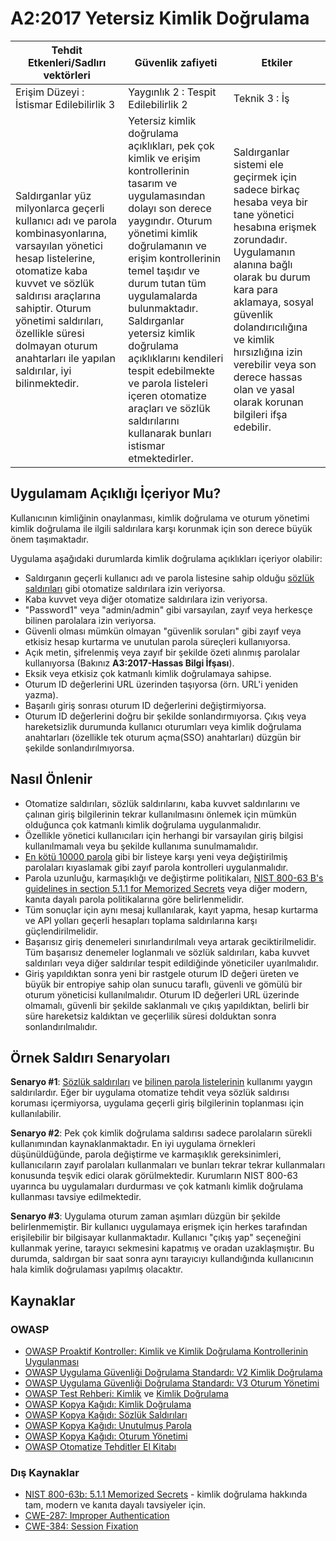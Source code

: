 # A2:2017 Yetersiz Kimlik Doğrulama

| Tehdit Etkenleri/Sadlırı vektörleri | Güvenlik zafiyeti           | Etkiler               |
| -- | -- | -- |
| Erişim Düzeyi : İstismar Edilebilirlik 3 | Yaygınlık 2 : Tespit Edilebilirlik 2 | Teknik 3 : İş |
| Saldırganlar yüz milyonlarca geçerli kullanıcı adı ve parola kombinasyonlarına, varsayılan yönetici hesap listelerine, otomatize kaba kuvvet ve sözlük saldırısı araçlarına sahiptir. Oturum yönetimi saldırıları, özellikle süresi dolmayan oturum anahtarları ile yapılan saldırılar, iyi bilinmektedir. | Yetersiz kimlik doğrulama açıklıkları, pek çok kimlik ve erişim kontrollerinin tasarım ve uygulamasından dolayı son derece yaygındır. Oturum yönetimi kimlik doğrulamanın ve erişim kontrollerinin temel taşıdır ve durum tutan tüm uygulamalarda bulunmaktadır. Saldırganlar yetersiz kimlik doğrulama açıklıklarını kendileri tespit edebilmekte ve parola listeleri içeren otomatize araçları ve sözlük saldırılarını kullanarak bunları istismar etmektedirler. | Saldırganlar sistemi ele geçirmek için sadece birkaç hesaba veya bir tane yönetici hesabına erişmek zorundadır. Uygulamanın alanına bağlı olarak bu durum kara para aklamaya, sosyal güvenlik dolandırıcılığına ve kimlik hırsızlığına izin verebilir veya son derece hassas olan ve yasal olarak korunan bilgileri ifşa edebilir. |

## Uygulamam Açıklığı İçeriyor Mu?

Kullanıcının kimliğinin onaylanması, kimlik doğrulama ve oturum yönetimi kimlik doğrulama ile ilgili saldırılara karşı korunmak için son derece büyük önem taşımaktadır.

Uygulama aşağıdaki durumlarda kimlik doğrulama açıklıkları içeriyor olabilir:

*  Saldırganın geçerli kullanıcı adı ve parola listesine sahip olduğu [sözlük saldırıları](https://www.owasp.org/index.php/Credential_stuffing) gibi otomatize saldırılara izin veriyorsa.
* Kaba kuvvet veya diğer otomatize saldırılara izin veriyorsa.
* "Password1" veya "admin/admin" gibi varsayılan, zayıf veya herkesçe bilinen parolalara izin veriyorsa.
* Güvenli olması mümkün olmayan "güvenlik soruları" gibi zayıf veya etkisiz hesap kurtarma ve unutulan parola süreçleri kullanıyorsa. 
* Açık metin, şifrelenmiş veya zayıf bir şekilde özeti alınmış parolalar kullanıyorsa (Bakınız **A3:2017-Hassas Bilgi İfşası**).
* Eksik veya etkisiz çok katmanlı kimlik doğrulamaya sahipse.
* Oturum ID değerlerini URL üzerinden taşıyorsa (örn. URL'i yeniden yazma).
* Başarılı giriş sonrası oturum ID değerlerini değiştirmiyorsa.
* Oturum ID değerlerini doğru bir şekilde sonlandırmıyorsa. Çıkış veya hareketsizlik durumunda kullanıcı oturumları veya kimlik doğrulama anahtarları (özellikle tek oturum açma(SSO) anahtarları) düzgün bir şekilde sonlandırılmıyorsa.

## Nasıl Önlenir

* Otomatize saldırıları, sözlük saldırılarını, kaba kuvvet saldırılarını ve çalınan giriş bilgilerinin tekrar kullanılmasını önlemek için mümkün olduğunca çok katmanlı kimlik doğrulama uygulanmalıdır. 
* Özellikle yönetici kullanıcıları için herhangi bir varsayılan giriş bilgisi kullanılmamalı veya bu şekilde kullanıma sunulmamalıdır.
* [En kötü 10000 parola](https://github.com/danielmiessler/SecLists/tree/master/Passwords) gibi bir listeye karşı yeni veya değiştirilmiş parolaları kıyaslamak gibi zayıf parola kontrolleri uygulanmalıdır.
* Parola uzunluğu, karmaşıklığı ve değiştirme politikaları, [NIST 800-63 B's guidelines in section 5.1.1 for Memorized Secrets](https://pages.nist.gov/800-63-3/sp800-63b.html#memsecret) veya diğer modern, kanıta dayalı parola politikalarına göre belirlenmelidir.
* Tüm sonuçlar için aynı mesaj kullanılarak, kayıt yapma, hesap kurtarma ve API yolları geçerli hesapları toplama saldırılarına karşı güçlendirilmelidir.
* Başarısız giriş denemeleri sınırlandırılmalı veya artarak geciktirilmelidir. Tüm başarısız denemeler loglanmalı ve sözlük saldırıları, kaba kuvvet saldırıları veya diğer saldırılar tespit edildiğinde yöneticiler uyarılmalıdır.
* Giriş yapıldıktan sonra yeni bir rastgele oturum ID değeri üreten ve büyük bir entropiye sahip olan sunucu taraflı, güvenli ve gömülü bir oturum yöneticisi kullanılmalıdır. Oturum ID değerleri URL üzerinde olmamalı, güvenli bir şekilde saklanmalı ve çıkış yapıldıktan, belirli bir süre hareketsiz kaldıktan ve geçerlilik süresi dolduktan sonra sonlandırılmalıdır. 

## Örnek Saldırı Senaryoları

**Senaryo #1**: [Sözlük saldırıları](https://www.owasp.org/index.php/Credential_stuffing) ve [bilinen parola listelerinin](https://github.com/danielmiessler/SecLists) kullanımı yaygın saldırılardır. Eğer bir uygulama otomatize tehdit veya sözlük saldırısı koruması içermiyorsa, uygulama geçerli giriş bilgilerinin toplanması için kullanılabilir.

**Senaryo #2**: Pek çok kimlik doğrulama saldırısı sadece parolaların sürekli kullanımından kaynaklanmaktadır. En iyi uygulama örnekleri düşünüldüğünde, parola değiştirme ve karmaşıklık gereksinimleri, kullanıcıların zayıf parolaları kullanmaları ve bunları tekrar tekrar kullanmaları konusunda teşvik edici olarak görülmektedir. Kurumların NIST 800-63 uyarınca bu uygulamaları durdurması ve çok katmanlı kimlik doğrulama kullanması tavsiye edilmektedir.

**Senaryo #3**: Uygulama oturum zaman aşımları düzgün bir şekilde belirlenmemiştir. Bir kullanıcı uygulamaya erişmek için herkes tarafından erişilebilir bir bilgisayar kullanmaktadır. Kullanıcı "çıkış yap" seçeneğini kullanmak yerine, tarayıcı sekmesini kapatmış ve oradan uzaklaşmıştır. Bu durumda, saldırgan bir saat sonra aynı tarayıcıyı kullandığında kullanıcının hala kimlik doğrulaması yapılmış olacaktır.

## Kaynaklar

### OWASP

* [OWASP Proaktif Kontroller: Kimlik ve Kimlik Doğrulama Kontrollerinin Uygulanması](https://www.owasp.org/index.php/OWASP_Proactive_Controls#5:_Implement_Identity_and_Authentication_Controls)
* [OWASP Uygulama Güvenliği Doğrulama Standardı: V2 Kimlik Doğrulama](https://github.com/OWASP/ASVS/blob/v4.0.1/4.0/en/0x11-V2-Authentication.md)
* [OWASP Uygulama Güvenliği Doğrulama Standardı: V3 Oturum Yönetimi](https://github.com/OWASP/ASVS/blob/v4.0.1/4.0/en/0x12-V3-Session-management.md)
* [OWASP Test Rehberi: Kimlik](https://www.owasp.org/index.php/Testing_Identity_Management)
 ve [Kimlik Doğrulama](https://www.owasp.org/index.php/Testing_for_authentication)
* [OWASP Kopya Kağıdı: Kimlik Doğrulama](https://www.owasp.org/index.php/Authentication_Cheat_Sheet)
* [OWASP Kopya Kağıdı: Sözlük Saldırıları](https://www.owasp.org/index.php/Credential_Stuffing_Prevention_Cheat_Sheet)
* [OWASP Kopya Kağıdı: Unutulmuş Parola](https://www.owasp.org/index.php/Forgot_Password_Cheat_Sheet)
* [OWASP Kopya Kağıdı: Oturum Yönetimi](https://www.owasp.org/index.php/Session_Management_Cheat_Sheet)
* [OWASP Otomatize Tehditler El Kitabı](https://www.owasp.org/index.php/OWASP_Automated_Threats_to_Web_Applications)

### Dış Kaynaklar

* [NIST 800-63b: 5.1.1 Memorized Secrets](https://pages.nist.gov/800-63-3/sp800-63b.html#memsecret) - kimlik doğrulama hakkında tam, modern ve kanıta dayalı tavsiyeler için. 
* [CWE-287: Improper Authentication](https://cwe.mitre.org/data/definitions/287.html)
* [CWE-384: Session Fixation](https://cwe.mitre.org/data/definitions/384.html)
